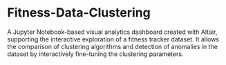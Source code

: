 # Fitness-Data-Clustering
A Jupyter Notebook-based visual analytics dashboard created with Altair, supporting the interactive exploration of a fitness tracker dataset. It allows the comparison of clustering algorithms and detection of anomalies in the dataset by interactively fine-tuning the clustering parameters.
